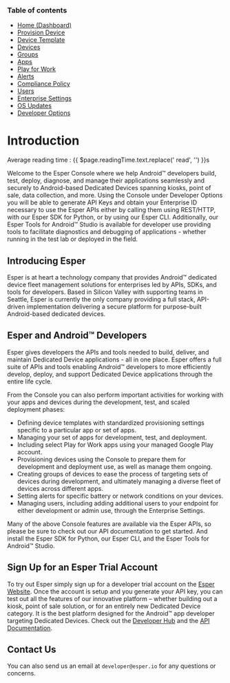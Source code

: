 ### Table of contents

*   [Home (Dashboard)](home-dashboard/index.md)
*   [Provision Device](device-provisioning/index.md)
*   [Device Template](device-template/index.md)
*   [Devices](device-management/index.md)
*   [Groups](group-management/index.md)
*   [Apps](app-management/index.md)
*   [Play for Work](play-work/index.md)
*   [Alerts](alerts/index.md)
*   [Compliance Policy](policy-management/index.md)
*   [Users](user-management/index.md)
*   [Enterprise Settings](enterprise-configuration/index.md)
*   [OS Updates](os-updates/index.md)
*   [Developer Options](developer-options/index.md)

# Introduction

<div class="avg-reading-time" style="margin-top: 0rem;">Average reading time : {{ $page.readingTime.text.replace(' read', '') }}s</div>


Welcome to the Esper Console where we help Android™ developers build, test, deploy, diagnose, and manage their applications seamlessly and securely to Android-based Dedicated Devices spanning kiosks, point of sale, data collection, and more. Using the Console under Developer Options you will be able to generate API Keys and obtain your Enterprise ID necessary to use the Esper APIs either by calling them using REST/HTTP, with our Esper SDK for Python, or by using our Esper CLI. Additionally, our Esper Tools for Android™ Studio is available for developer use providing tools to facilitate diagnostics and debugging of applications - whether running in the test lab or deployed in the field.

## Introducing Esper

Esper is at heart a technology company that provides Android™ dedicated device fleet management solutions for enterprises led by APIs, SDKs, and tools for developers. Based in Silicon Valley with supporting teams in Seattle, Esper is currently the only company providing a full stack, API-driven implementation delivering a secure platform for purpose-built Android-based dedicated devices.

## Esper and Android™ Developers

Esper gives developers the APIs and tools needed to build, deliver, and maintain Dedicated Device applications - all in one place. Esper offers a full suite of APIs and tools enabling Android™ developers to more efficiently develop, deploy, and support Dedicated Device applications through the entire life cycle.

From the Console you can also perform important activities for working with your apps and devices during the development, test, and scaled deployment phases:

*   Defining device templates with standardized provisioning settings specific to a particular app or set of apps.
*   Managing your set of apps for development, test, and deployment.
*   Including select Play for Work apps using your managed Google Play account.
*   Provisioning devices using the Console to prepare them for development and deployment use, as well as manage them ongoing.
*   Creating groups of devices to ease the process of targeting sets of devices during development, and ultimately managing a diverse fleet of devices across different apps.
*   Setting alerts for specific battery or network conditions on your devices.
*   Managing users, including adding additional users to your endpoint for either development or admin use, through the Enterprise Settings.

Many of the above Console features are available via the Esper APIs, so please be sure to check out our API documentation to get started. And install the Esper SDK for Python, our Esper CLI, and the Esper Tools for Android™ Studio.

## Sign Up for an Esper Trial Account

To try out Esper simply sign up for a developer trial account on the [Esper Website](https://esper.io/signup/). Once the account is setup and you generate your API key, you can test out all the features of our innovative platform – whether building out a kiosk, point of sale solution, or for an entirely new Dedicated Device category. It is the best platform designed for the Android™ app developer targeting Dedicated Devices. Check out the [Developer Hub](https://docs.esper.io) and the [API Documentation](https://api.esper.io).

## Contact Us

You can also send us an email at `developer@esper.io` for any questions or concerns.

